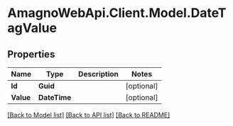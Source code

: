 
# AmagnoWebApi.Client.Model.DateTagValue

## Properties

Name | Type | Description | Notes
------------ | ------------- | ------------- | -------------
**Id** | **Guid** |  | [optional] 
**Value** | **DateTime** |  | [optional] 

[[Back to Model list]](../README.md#documentation-for-models)
[[Back to API list]](../README.md#documentation-for-api-endpoints)
[[Back to README]](../README.md)

